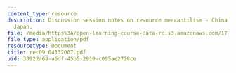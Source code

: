 ```yaml
---
content_type: resource
description: Discussion session notes on resource mercantilism - China, India, and
  Japan.
file: /media/https%3A/open-learning-course-data-rc.s3.amazonaws.com/17-906-reading-seminar-in-social-science-the-geopolitics-and-geoeconomics-of-global-energy-spring-2007/33922a68a6df45b52910c095ae2728ce_rec09_04132007.pdf
file_type: application/pdf
resourcetype: Document
title: rec09_04132007.pdf
uid: 33922a68-a6df-45b5-2910-c095ae2728ce
---
```

